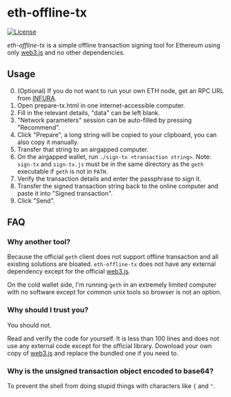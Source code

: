 # eth-offline-tx

[![License](https://img.shields.io/badge/license-BSD-blue.svg)](LICENSE) 

*eth-offline-tx* is a simple offline transaction signing tool for Ethereum using only [web3.js](https://github.com/ethereum/web3.js/) and no other dependencies.

## Usage

0. (Optional) If you do not want to run your own ETH node, get an RPC URL from [INFURA](https://infura.io/).
1. Open prepare-tx.html in one internet-accessible computer.
2. Fill in the relevant details, "data" can be left blank.
3. "Network parameters" session can be auto-filled by pressing "Recommend".
4. Click "Prepare", a long string will be copied to your clipboard, you can also copy it manually.
5. Transfer that string to an airgapped computer.
6. On the airgapped wallet, run `./sign-tx <transaction string>`.
   Note: `sign-tx` and `sign-tx.js` must be in the same directory as the `geth` executable if `geth` is not in `PATH`.
7. Verify the transaction details and enter the passphrase to sign it.
8. Transfer the signed transaction string back to the online computer and paste it into "Signed transaction".
9. Click "Send".

## FAQ

### Why another tool?

Because the official `geth` client does not support offline transaction and all existing solutions are bloated.
`eth-offline-tx` does not have any external dependency except for the official [web3.js](https://github.com/ethereum/web3.js/).

On the cold wallet side, I'm running `geth` in an extremely limited computer with no software except for common unix tools so browser is not an option.

### Why should I trust you?

You should not.

Read and verify the code for yourself.
It is less than 100 lines and does not use any external code except for the official library.
Download your own copy of [web3.js](https://github.com/ethereum/web3.js/) and replace the bundled one if you need to.

### Why is the unsigned transaction object encoded to base64?

To prevent the shell from doing stupid things with characters like `{` and `"`.
